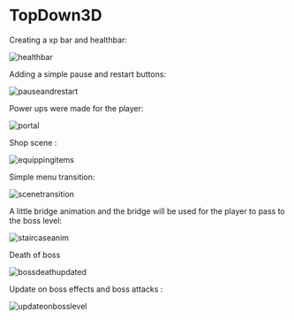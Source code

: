# TopDown3D

Creating a xp bar and healthbar: 

![healthbar](https://github.com/omeralpcolak/TopDown3D/assets/112391850/19cf508f-62f2-426e-9e0a-8b2d2d1afe5e)


Adding a simple pause and restart buttons:

![pauseandrestart](https://github.com/omeralpcolak/TopDown3D/assets/112391850/9b21ba86-6822-449a-a3af-e7eab458a18b)

Power ups were made for the player:

![portal](https://github.com/omeralpcolak/TopDown3D/assets/112391850/60162277-1df2-4074-ba9e-dd8ecd309460)

Shop scene :

![equippingitems](https://github.com/omeralpcolak/TopDown3D/assets/112391850/f09b02cb-70a9-43b0-a2df-fb2eada9924a)

Simple menu transition: 

![scenetransition](https://github.com/omeralpcolak/TopDown3D/assets/112391850/a6a8fccb-588a-424a-b2f1-e98f018623f9)

A little bridge animation and the bridge will be used for the player to pass to the boss level: 

![staircaseanim](https://github.com/omeralpcolak/TopDown3D/assets/112391850/6c11ce29-90c8-465c-a2d2-4ecdbff53fb6)

Death of boss

![bossdeathupdated](https://github.com/omeralpcolak/TopDown3D/assets/112391850/39f9d7b6-d923-4b07-a0b4-a2c1763522cb)

Update on boss effects and boss attacks : 

![updateonbosslevel](https://github.com/omeralpcolak/TopDown3D/assets/112391850/cd1e3d64-7640-4349-b02a-f5eebefd3f89)









